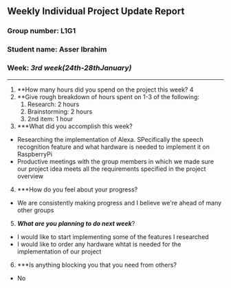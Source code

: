 ## Weekly Individual Project Update Report
### Group number: L1G1
### Student name: Asser Ibrahim
### Week: _3rd week(24th-28thJanuary)_
___
1. **How many hours did you spend on the project this week?
	4
2. **Give rough breakdown of hours spent on 1-3 of the following:
   1. Research: 2 hours
   2. Brainstorming: 2 hours
   3. 2nd item: 1 hour
3. ***What did you accomplish this week?
  - Researching the implementation of Alexa. SPecifically the speech recognition feature and what hardware is needed to implement it on RaspberryPi
  - Productive meetings with the group members in which we made sure our project idea meets all the requirements specified in the project overview
4. ***How do you feel about your progress?
  - We are consistently making progress and I believe we're ahead of many other groups
5. ***What are you planning to do next week***?
  - I would like to start implementing some of the features I researched 
  - I would like to order any hardware whtat is needed for the implementation of our project
6. ***Is anything blocking you that you need from others?
  - No
